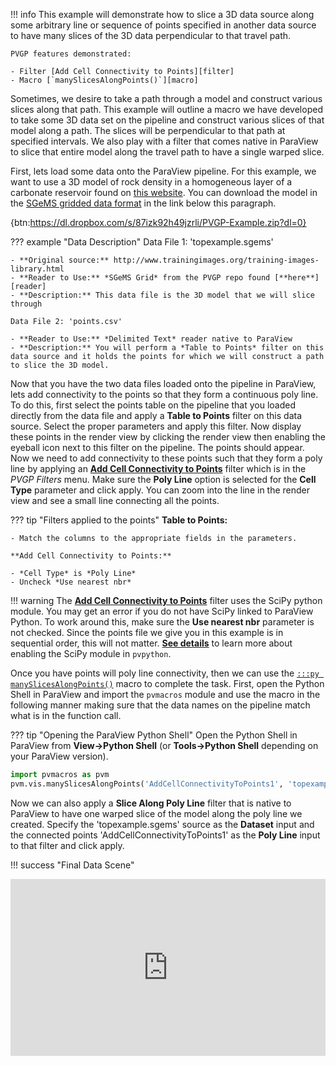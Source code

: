 [filter]: ../plugin-suites/filters-general/add-cell-connectivity-to-points.md
[macro]: ../pvmacros/vis/many-slices-along-points.md
[reader]: ../plugin-suites/gslib/sgems-grid.md
[getstart]: ../getting-started.md#using-outside-modules

!!! info
    This example will demonstrate how to slice a 3D data source along some arbitrary line or sequence of points specified in another data source to have many slices of the 3D data perpendicular to that travel path.

    PVGP features demonstrated:

    - Filter [Add Cell Connectivity to Points][filter]
    - Macro [`manySlicesAlongPoints()`][macro]


Sometimes, we desire to take a path through a model and construct various slices along that path. This example will outline a macro we have developed to take some 3D data set on the pipeline and construct various slices of that model along a path. The slices will be perpendicular to that path at specified intervals. We also play with a filter that comes native in ParaView to slice that entire model along the travel path to have a single warped slice.


First, lets load some data onto the ParaView pipeline. For this example, we want to use a 3D model of rock density in a homogeneous layer of a carbonate reservoir found on [this website](http://www.trainingimages.org/training-images-library.html). You can download the model in the [SGeMS gridded data format][reader] in the link below this paragraph.

{btn:https://dl.dropbox.com/s/87izk92h49jzrli/PVGP-Example.zip?dl=0}

??? example "Data Description"
    Data File 1: 'topexample.sgems'

    - **Original source:** http://www.trainingimages.org/training-images-library.html
    - **Reader to Use:** *SGeMS Grid* from the PVGP repo found [**here**][reader]
    - **Description:** This data file is the 3D model that we will slice through

    Data File 2: 'points.csv'

    - **Reader to Use:** *Delimited Text* reader native to ParaView
    - **Description:** You will perform a *Table to Points* filter on this data source and it holds the points for which we will construct a path to slice the 3D model.

Now that you have the two data files loaded onto the pipeline in ParaView, lets add connectivity to the points so that they form a continuous poly line. To do this, first select the points table on the pipeline that you loaded directly from the data file and apply a **Table to Points** filter on this data source. Select the proper parameters and apply this filter. Now display these points in the render view by clicking the render view then enabling the eyeball icon next to this filter on the pipeline. The points should appear. Now we need to add connectivity to these points such that they form a poly line by applying an [**Add Cell Connectivity to Points**][filter] filter which is in the *PVGP Filters* menu. Make sure the **Poly Line** option is selected for the **Cell Type** parameter and click apply. You can zoom into the line in the render view and see a small line connecting all the points.

??? tip "Filters applied to the points"
    **Table to Points:**

    - Match the columns to the appropriate fields in the parameters.

    **Add Cell Connectivity to Points:**

    - *Cell Type* is *Poly Line*
    - Uncheck *Use nearest nbr*

!!! warning
    The [**Add Cell Connectivity to Points**][filter] filter uses the SciPy python module. You may get an error if you do not have SciPy linked to ParaView Python. To work around this, make sure the **Use nearest nbr** parameter is not checked. Since the points file we give you in this example is in sequential order, this will not matter.  [**See details**][getstart] to learn more about enabling the SciPy module in `pvpython`.


Once you have points will poly line connectivity, then we can use the [`:::py manySlicesAlongPoints()`][macro] macro to complete the task. First, open the Python Shell in ParaView and import the `pvmacros` module and use the macro in the following manner making sure that the data names on the pipeline match what is in the function call.

??? tip "Opening the ParaView Python Shell"
    Open the Python Shell in ParaView from **View->Python Shell** (or **Tools->Python Shell** depending on your ParaView version).

```py
import pvmacros as pvm
pvm.vis.manySlicesAlongPoints('AddCellConnectivityToPoints1', 'topexample.sgems', numSlices=5)

```

Now we can also apply a **Slice Along Poly Line** filter that is native to ParaView to have one warped slice of the model along the poly line we created.  Specify the 'topexample.sgems' source as the **Dataset** input and the connected points 'AddCellConnectivityToPoints1' as the **Poly Line** input to that filter and click apply.

!!! success "Final Data Scene"
    <div style="position: relative; padding-bottom: 56.25%; height: 0; overflow: hidden; max-width: 100%; height: auto;">
            <iframe src="http://gpvis.org/?fileURL=https://dl.dropbox.com/s/c32rkvo05b4a8wl/Slice-Model-Along-PolyLine.vtkjs?dl=0" frameborder="0" allowfullscreen style="position: absolute; top: 0; left: 0; width: 100%; height: 100%;"></iframe>
    </div>
